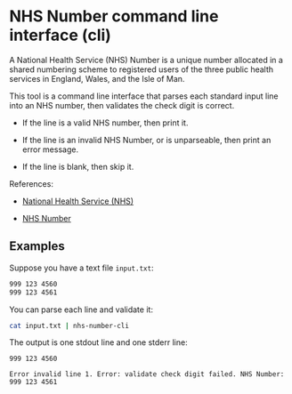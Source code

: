 # NHS Number command line interface (cli)

A National Health Service (NHS) Number is a unique number allocated in a shared
numbering scheme to registered users of the three public health services in
England, Wales, and the Isle of Man.

This tool is a command line interface that parses each standard input line into
an NHS number, then validates the check digit is correct.

* If the line is a valid NHS number, then print it.

* If the line is an invalid NHS Number, or is unparseable, then print an error message.

* If the line is blank, then skip it.

References:

* [National Health Service (NHS)](https://en.wikipedia.org/wiki/National_Health_Service)

* [NHS Number](https://en.wikipedia.org/wiki/NHS_number)

## Examples

Suppose you have a text file `input.txt`:

```txt
999 123 4560
999 123 4561
```

You can parse each line and validate it:

```sh
cat input.txt | nhs-number-cli
```

The output is one stdout line and one stderr line:

```stdout
999 123 4560
```

```stderr
Error invalid line 1. Error: validate check digit failed. NHS Number: 999 123 4561
```
